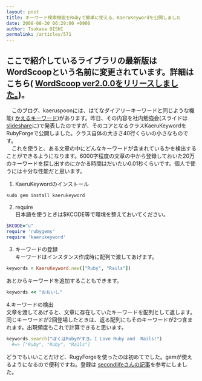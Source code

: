 ```yaml
---
layout: post
title: キーワード検索機能をRubyで簡単に使える、KaeruKeywordを公開しました
date: 2008-08-30 06:29:00 +0900
author: Tsukasa OISHI
permalink: /articles/571
---
```



ここで紹介しているライブラリの最新版はWordScoopという名前に変更されています。詳細はこちら( [WordScoop ver2.0.0をリリースしました。](/articles/782))。  
------------------------------  

　このブログ、kaeruspoonには、はてなダイアリーキーワードと同じような機能( [かえるキーワード](https://www.kaeruspoon.net/keywords))があります。昨日、その内容を社内勉強会(スライドは [slideshare](https://www.slideshare.net/tsukasa.oishi/ss-presentation-574572)に)で発表したのですが、そのコアとなるクラスKaeruKeywordをRubyForgeで公開しました。クラス自体の大きさ40行くらいの小さなものです。  
　これを使うと、ある文章の中にどんなキーワードが含まれているかを検出することができるようになります。6000字程度の文章の中から登録しておいた20万のキーワードを探し出すのにかかる時間はだいたい0.01秒くらいです。個人で使うには十分な性能だと思います。  

1. KaeruKeywordのインストール  

```ruby  
sudo gem install kaerukeyword  
```  

2. require  
日本語を使うときは$KCODE等で環境を整えておいてください。  

```ruby  
$KCODE="u"  
require 'rubygems'  
require 'kaerukeyword'  
```  

3. キーワードの登録  
キーワードはインスタンス作成時に配列で渡してあげます。  

```ruby  
keywords = KaeruKeyword.new(["Ruby", "Rails"])  
```  

あとからキーワードを追加することもできます。  

```ruby  
keywords << "おおいし"  
```  

4.キーワードの検出  
文章を渡してあげると、文章に存在していたキーワードを配列として返します。同じキーワードが2回登場したときは、返る配列にもそのキーワードが2つ含まれます。出現頻度もこれで計算できると思います。  

```ruby  
keywords.search("ぼくはRubyがすき。I Love Ruby and  Rails!")  
  #=> ["Ruby", "Ruby", "Rails"]  
```  

どうでもいいことだけど、RugyForgeを使ったのは初めてでした。gemが使えるようになるので便利ですね。登録は [secondlifeさんの記事](http://d.hatena.ne.jp/secondlife/20061106/1162785661)を参考にしました。  

